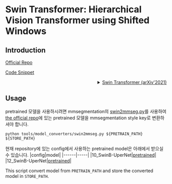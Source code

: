 # Swin Transformer: Hierarchical Vision Transformer using Shifted Windows

## Introduction

<!-- [ALGORITHM] -->

<a href="https://github.com/microsoft/Swin-Transformer">Official Repo</a>

<a href="https://github.com/open-mmlab/mmsegmentation/blob/v0.17.0/mmseg/models/backbones/swin.py#L524">Code Snippet</a>

<details>
<summary align="right"><a href="https://arxiv.org/abs/2103.14030">Swin Transformer (arXiv'2021)</a></summary>

```latex
@article{liu2021Swin,
  title={Swin Transformer: Hierarchical Vision Transformer using Shifted Windows},
  author={Liu, Ze and Lin, Yutong and Cao, Yue and Hu, Han and Wei, Yixuan and Zhang, Zheng and Lin, Stephen and Guo, Baining},
  journal={arXiv preprint arXiv:2103.14030},
  year={2021}
}
```

</details>

## Usage

pretrained 모델을 사용하시려면 mmsegmentation의 [swin2mmseg.py](https://github.com/open-mmlab/mmsegmentation/blob/master/tools/model_converters/swin2mmseg.py)를 사용하여 [the official repo](https://github.com/SwinTransformer/Swin-Transformer-Semantic-Segmentation)에 있는 pretrained 모델을 mmsegmentation style key로 변환하셔야 합니다.

```shell
python tools/model_converters/swin2mmseg.py ${PRETRAIN_PATH} ${STORE_PATH}
```

현재 repository에 있는 config에서 사용하는 pretrained model은 아래에서 받으실 수 있습니다.
|config|model|
|------|-----|
|10_SwinB-UperNet|[pretrained](https://download.openmmlab.com/mmsegmentation/v0.5/swin/upernet_swin_base_patch4_window12_512x512_160k_ade20k_pretrain_384x384_22K/upernet_swin_base_patch4_window12_512x512_160k_ade20k_pretrain_384x384_22K_20210531_125459-429057bf.pth)|
|12_SwinB-UperNet|[pretrained](https://download.openmmlab.com/mmsegmentation/v0.5/swin/upernet_swin_base_patch4_window12_512x512_160k_ade20k_pretrain_384x384_22K/upernet_swin_base_patch4_window12_512x512_160k_ade20k_pretrain_384x384_22K_20210531_125459-429057bf.pth)|

This script convert model from `PRETRAIN_PATH` and store the converted model in `STORE_PATH`.
